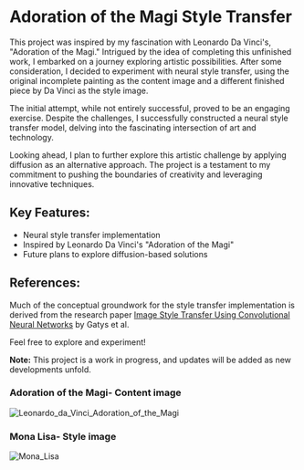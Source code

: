 # Adoration of the Magi Style Transfer

This project was inspired by my fascination with Leonardo Da Vinci's, "Adoration of the Magi." Intrigued by the idea of completing this unfinished work, I embarked on a journey exploring artistic possibilities. After some consideration, I decided to experiment with neural style transfer, using the original incomplete painting as the content image and a different finished piece by Da Vinci as the style image.

The initial attempt, while not entirely successful, proved to be an engaging exercise. Despite the challenges, I successfully constructed a neural style transfer model, delving into the fascinating intersection of art and technology.

Looking ahead, I plan to further explore this artistic challenge by applying diffusion as an alternative approach. The project is a testament to my commitment to pushing the boundaries of creativity and leveraging innovative techniques.

## Key Features:
- Neural style transfer implementation
- Inspired by Leonardo Da Vinci's "Adoration of the Magi"
- Future plans to explore diffusion-based solutions

## References:
Much of the conceptual groundwork for the style transfer implementation is derived from the research paper [Image Style Transfer Using Convolutional Neural Networks](https://www.cv-foundation.org/openaccess/content_cvpr_2016/papers/Gatys_Image_Style_Transfer_CVPR_2016_paper.pdf) by Gatys et al.

Feel free to explore and experiment!

**Note:** This project is a work in progress, and updates will be added as new developments unfold.

### Adoration of the Magi- Content image
![Leonardo_da_Vinci_Adoration_of_the_Magi](https://github.com/ajdema/neural_style_transfer/assets/135823435/545aa62d-20f3-4f63-9ad6-d6abd2e3acbc)
### Mona Lisa- Style image
![Mona_Lisa](https://github.com/ajdema/neural_style_transfer/assets/135823435/dc3642bd-957e-4716-bfbd-a9dbe37d0b89)
